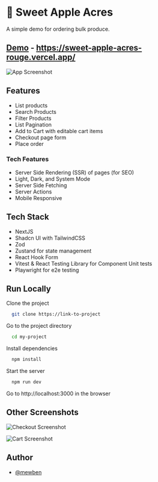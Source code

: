 # 🍎 Sweet Apple Acres

A simple demo for ordering bulk produce.

## [Demo](https://sweet-apple-acres-rouge.vercel.app/) - https://sweet-apple-acres-rouge.vercel.app/

![App Screenshot](https://lh3.googleusercontent.com/pw/ABLVV87O94DwV9yafijuht-Xnc2z0bBi5T-f5lAn4rU-KYjf-c-PY-h4wyx-nFfAUPek8you8NUXl3E04gbaooV8Z-DYjnjPGiLgxW3ZxFD6nsrWz1AL68CUdyjj-uQEHxe79CwRpxd78PNEddpmgZS9mbXvKlSktyu2p871Q4rir7BxqJelyCzXKFonXylz-NcDddFenZF6B1OTx5BTmpHSAFbUery3FP7_X61SX1Js34fp4hbigpTAmZGA-M4vd9pDVjCvpr1crdlp5QeWOC3NCmZQRv6GDXP5b3EC-S3CS0Y-fDonzmht8O8x7SyX_PJKPFwlIroJIZRwNvEpcXpdp2wOFDtVunCfdcYAThOtXMJorZb-Ozanguj0MgyU2A3UoeIP3Clz02tx4rbHqeSfEr_TDbKWsYHAzjy9-hUodvQZ705Sy8bfY7hrWtVm821063Lx4gdAyaUQkA7Z15PPJIsv9H2a4Ul9EHkHyd39fKb1R5xI-m1yiLXGtNaBagQtyi2m9ATsba68qeaQqzI-Uc1VYwdKMzN1q2k-vl03t74ie2sgRgHz1ep0XLpFSukOEhQKZiR4TCQXgh4AGhI_lzOSOXaWNCqU3-EGLngEuaxjNqcuvdtDE70el9kXGR4Us0wvbeKEuwcmC4FjO9tntgi_Qlwh2WNXhc8s3vaZ16pHKoEeM0yQ1-0kI6b_Np8K5JyxE_c3p60eY1rUmDD5nyAk8cNnW7QD8-N1FlhX9qQhWgw8rHFh21kTuGZo_QoVtwJHq0gt4QCxT820_9ORJuEH5Cam-Z0ztCIEChw5xMes6S6IFiigqvmMXkMKOTuuJ-WhN7v4EFhNZ0pkfeuKFZbpA2i9M2I_H_KK4Nw3Nu2FscW8brjHGiQ0zG6DSZBiV6rRYcSDss8HaGMWW9ZFvJvQcM83Z8VdIJt1jxZyyvZGQboLyrldMglFtx_56g=w2768-h1716-s-no-gm?authuser=0)

## Features

- List products
- Search Products
- Filter Products
- List Pagination
- Add to Cart with editable cart items
- Checkout page form
- Place order

### Tech Features

- Server Side Rendering (SSR) of pages (for SEO)
- Light, Dark, and System Mode
- Server Side Fetching
- Server Actions
- Mobile Responsive

## Tech Stack

- NextJS
- Shadcn UI with TailwindCSS
- Zod
- Zustand for state management
- React Hook Form
- Vitest & React Testing Library for Component Unit tests
- Playwright for e2e testing

## Run Locally

Clone the project

```bash
  git clone https://link-to-project
```

Go to the project directory

```bash
  cd my-project
```

Install dependencies

```bash
  npm install
```

Start the server

```bash
  npm run dev
```

Go to http://localhost:3000 in the browser

## Other Screenshots

![Checkout Screenshot](https://lh3.googleusercontent.com/pw/ABLVV87P9EmeX2p5--HC38p6AHMrewzoECQ8OstQKaTSH7vpdNG5HC2CZzmajR6r7ZWK0JnxhKHu2ci_TeE1SxkfhsT0xM5IRmcZGeEJ087SoScGT43bZjy5VuurL7dI2ORyxs7sZlV3Dreotysj1NDIbaQvh2HMHN8kxq3Y8A-6oGQ7xyJtfiXVZvrnDvzaFF_4R-0mTezv9INQ4vjSssLrrVBb2Sq1vjfqm3kDva0KgOf3ojTsc5OAxQKLukl9MSrVU_qIUkm0oSd12w4TOVSxzg7kjdiLlKgzX9IBymuZyo6okWj8oVBWyCuEK9GEvVBXPl3TQty6-jgv6HT7Nis7xMf5qTUwE_9LHJv7utjVCFSIsmWUQdsVOKpThTLqT3wmg23SCQQeMIhrRy4TtHajFENU4zgjLq-UlPOrRHt-DWYLQybu90noRE8OhvjZGBwVJcQyJ8EYsYrAHs5ew7juVtJbHeTgw8h8LGmwoVX4fXVwYsBH0z7QlQcZ0WKyiqWNF4boG2ACu1yOjxrW1S7ym0ajOvI8iLSbt_jOoVnRVbvJy5w11yZS1-0D2DQ9A_UlZ-XkCgBtHM-5ltPVgAUXkp1y0yGXpiAv64Kny0aRZDuYOtQmlVGDsMZqZWylWkjqN-Q-ckpwWkag6OhQujT_bh0wiOXGmOCrwZqzU2_AVJdkYY0m1QhY0hPhQsFgWD19roDuxOx73tqKw06bm_kCKdkiZDyvmcwMPsqlQ9cO7nVlKovopJYabDMrYIMFN2wOlOzvolFhl4Bezs9FH5k-9vC_xiTgxzR-V8wOqIMWAVUAta_RGBl5dfnMmI12xM8r2EfDR2XjuI8N_radVVAk8HTGskOATKj8hDvVN3NpZE4CwNPR6Yu3C_bfiQ8EvHgV08IXNWIgtoaFl_h2t4khhYwhfoto68pWfx4bdgm2a16n51bGIXNiha2pnNuMpQ=w2680-h1716-s-no-gm?authuser=0)

![Cart Screenshot](https://lh3.googleusercontent.com/pw/ABLVV84haBVwCXpgsl_PBxag6YrxhpaW4woRWA4r9YABBH0UzSXd5obDhRfxyT4T5NG9I1l-PY6KrtKGAVRQHZJI-BkF3Jid0Uxw9PjDEcmy3QBmo0_LWroV7Lj83zaE3IxjNsOA-WqUugaUt7LZmcnUaaqCv74_h-sfGF28N1u5_1Ve79GVRiln-dArWFYaPulV6FaxFbGnJtq_Ddr-2MIP5Y1ibne2bWuoE6ZHX2FNsa7Kq4BQ3CfKo9zBbvVyWF4MLXKebPz8I1Tp1ZlNSfy5cvH63V-FQ9BSio78PEJClI_NIwR89luGlmg1R8vB74VBgyDENlDdm-p46VN0CPIxO_BfxmA1Ny5a-Jr2aGCMXZnL3jIMUtm25CBmKduA1S5cHsk2vill4dcbQMmw8eQbP9txyRA62Dzx8Ys_7hMmjNuMV7xuWEVG7fki2RmmYp2lgOu17OsKPx-TWZ4pJJSJDHQkUPeR1HVenepck4mAXKnOs-k6xA2GfGuF3p5SksW0kArK0aUDOzJh293y3qYRJfX_9SH19Hb1cP7W06DqjB1hjJq8QKOUotwIIkmGpih3Uhu_UJ8X8mkOYy6VYJtJH-5LnDMY_3Df61O1M7tJsDYt1sibkD_pLZSba5ry_6Xs1YjXfTxYEoxoo6fR-kx5QNXkcXNTi4_K1qm3-Zls2miYfAMlZcmA1zeAAsLLXFSevAsQTgbC8Pqm5kXaYcmyairsriQTD4fFjsSEZwEKyfXehUoScN1Q2ZkSXpuMvlGrSlE9vo9JTBhfS7CtVV_spFPi-lPRz32mSlAAE3kHmbp2aryiEGGaudKUmwTA7QxH8UMb6fpO11Jp98psoZfWLaKOTpbB033OqRxG0aT5rO6R7t3Pv-eKKBgRQwVktGanOCRwe9BafSvgtmd-PST6XW37dM-HlWeb5wUAx4BwYrwECcBNl8G6UITciDSwIA=w3188-h1702-s-no-gm?authuser=0)

## Author

- [@mewben](https://www.github.com/mewben)
